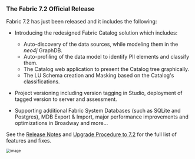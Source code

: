 ### The Fabric 7.2 Official Release

Fabric 7.2 has just been released and it includes the following:

* Introducing the redesigned Fabric Catalog solution which includes:
  * Auto-discovery of the data sources, while modeling them in the *neo4j* GraphDB.
  * Auto-profiling of the data model to identify PII elements and classify them. 
  * The Catalog web application to present the Catalog tree graphically. 
  * The LU Schema creation and Masking based on the Catalog's classifications.
  
* Project versioning including version tagging in Studio, deployment of tagged version to server and assessment.
* Supporting additional Fabric System Databases (such as SQLite and Postgres), MDB Export & Import, major performance improvements and optimizations in Broadway and more...

See the [Release Notes](https://support.k2view.com/Academy/Release_Notes_And_Upgrade/V7.2/Fabric_Release_Notes_V7.2.0.pdf.html) and [Upgrade Procedure to 7.2](https://support.k2view.com/Academy/Release_Notes_And_Upgrade/V7.2/Fabric_Upgrade_Procedure_To_V7.2.pdf.html) for the full list of features and fixes.

<img src="images/img10.png" alt="image" style="zoom: 70%;" />
